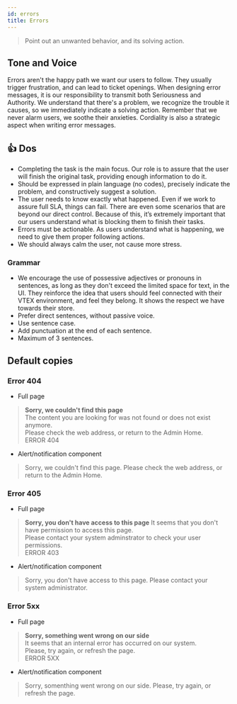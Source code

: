 ```yaml
---
id: errors
title: Errors
---
```


> Point out an unwanted behavior, and its solving action.   

## Tone and Voice

Errors aren't the happy path we want our users to follow. They usually trigger frustration, and can lead to ticket openings. When designing error messages, it is our responsibility to transmit both Seriousness and Authority. We understand that there's a problem, we recognize the trouble it causes, so we immediately indicate a solving action. Remember that we never alarm users, we soothe their anxieties. Cordiality is also a strategic aspect when writing error messages.   


## 👍 Dos

- Completing the task is the main focus. Our role is to assure that the user will finish the original task, providing enough information to do it.    
- Should be expressed in plain language (no codes), precisely indicate the problem, and constructively suggest a solution.    
- The user needs to know exactly what happened. Even if we work to assure full SLA, things can fail. There are even some scenarios that are beyond our direct control. Because of this, it’s extremely important that our users understand what is blocking them to finish their tasks.    
- Errors must be actionable. As users understand what is happening, we need to give them proper following actions.    
- We should always calm the user, not cause more stress.     

### Grammar

- We encourage the use of possessive adjectives or pronouns in sentences, as long as they don't exceed the limited space for text, in the UI. They reinforce the idea that users should feel connected with their VTEX environment, and feel they belong. It shows the respect we have towards their store.  
- Prefer direct sentences, without passive voice.  
- Use sentence case.  
- Add punctuation at the end of each sentence.  
- Maximum of 3 sentences.   

## Default copies

### Error 404

- Full page

> **Sorry, we couldn't find this page**  
> The content you are looking for was not found or does not exist anymore.  
> Please check the web address, or return to the Admin Home.  
> ERROR 404  

- Alert/notification component

> Sorry, we couldn't find this page. Please check the web address, or return to the Admin Home.  

### Error 405

- Full page

> **Sorry, you don't have access to this page**
> It seems that you don't have permission to access this page.   
> Please contact your system adminstrator to check your user permissions.  
> ERROR 403  

- Alert/notification component 

> Sorry, you don't have access to this page. Please contact your system administrator. 

### Error 5xx

- Full page

> **Sorry, something went wrong on our side**  
> It seems that an internal error has occurred on our system.     
> Please, try again, or refresh the page.    
> ERROR 5XX  


- Alert/notification component 

> Sorry,  somenthing went wrong on our side. Please, try again, or refresh the page.    
